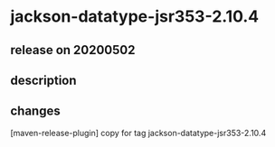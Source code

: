 # jackson-datatype-jsr353-2.10.4

## release on 20200502
## description
## changes
[maven-release-plugin] copy for tag jackson-datatype-jsr353-2.10.4


